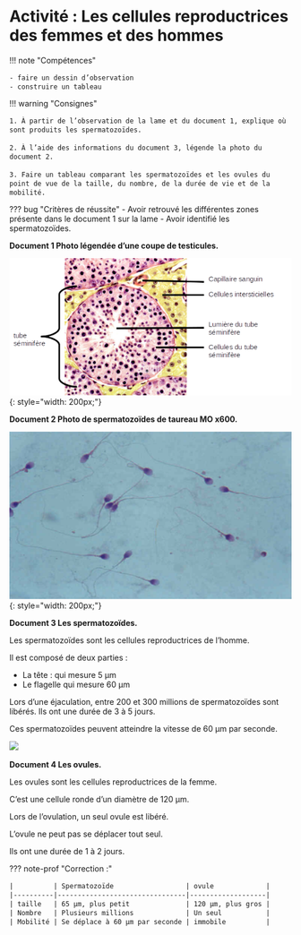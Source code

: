 # Activité : Les cellules reproductrices des femmes et des hommes

!!! note "Compétences"

    - faire un dessin d’observation 
    - construire un tableau 

!!! warning "Consignes"

    1. À partir de l’observation de la lame et du document 1, explique où sont produits les spermatozoïdes.

    2. À l’aide des informations du document 3, légende la photo du document 2.

    3. Faire un tableau comparant les spermatozoïdes et les ovules du point de vue de la taille, du nombre, de la durée de vie et de la mobilité. 
    
??? bug "Critères de réussite"
    - Avoir retrouvé les différentes zones présente dans le document 1 sur la lame
    - Avoir identifié les spermatozoïdes.


**Document 1 Photo légendée d’une coupe de testicules.**

![](Pictures/testiculesLegendes.png){: style="width: 200px;"}

**Document 2 Photo de spermatozoïdes de taureau MO x600.**

![](Pictures/spermatozoides.png){: style="width: 200px;"}

**Document 3 Les spermatozoïdes.**

Les spermatozoïdes sont les cellules reproductrices de l’homme.

Il est composé de deux parties :

- La tête : qui mesure 5 µm
- Le flagelle qui mesure 60 µm

Lors d’une éjaculation, entre 200 et 300 millions de spermatozoïdes sont libérés. Ils ont une durée de 3 à 5 jours.

Ces spermatozoïdes peuvent atteindre la vitesse de 60 µm par seconde.

![](Pictures/fécondation.png)

**Document 4 Les ovules.**

Les ovules sont les cellules reproductrices de la femme.

C’est une cellule ronde d’un diamètre de 120 µm.

Lors de l’ovulation, un seul ovule est libéré.

L’ovule ne peut pas se déplacer tout seul.

Ils ont une durée de 1 à 2 jours.



??? note-prof "Correction :"

    |          | Spermatozoïde                  | ovule             |
    |----------|--------------------------------|-------------------|
    | taille   | 65 µm, plus petit              | 120 µm, plus gros |
    | Nombre   | Plusieurs millions             | Un seul           |
    | Mobilité | Se déplace à 60 µm par seconde | immobile          |
